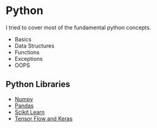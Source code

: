 # Python
I tried to cover most of the fundamental python concepts.

<ul>
  <li>Basics</li>
  <li>Data Structures</li>
  <li>Functions</li> 
  <li>Exceptions</li> 
  <li>OOPS</li> 
</ul>

## Python Libraries
<ul>
  <li><a href="https://github.com/ChebroluTejaswi/Python/tree/main/python-libraries/1_numpy">Numpy</a></li>
  <li><a href="https://github.com/ChebroluTejaswi/Python/tree/main/python-libraries/2_pandas">Pandas</a></li>
  <li><a href="https://github.com/ChebroluTejaswi/Python/tree/main/python-libraries/3_scikit_learn">Scikit Learn</a></li>
  <li><a href="https://github.com/ChebroluTejaswi/Python/tree/main/python-libraries/4_tensorflow_keras">Tensor Flow and Keras</a></li>

</ul>